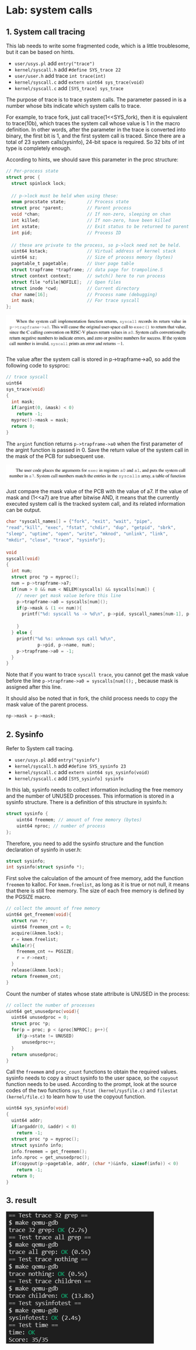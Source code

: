 # Lab: system calls

## 1. System call tracing

This lab needs to write some fragmented code, which is a little troublesome, but it can be based on hints.

- `user/usys.pl` add `entry("trace")`
- `kernel/syscall.h` add `#define SYS_trace 22`
- `user/user.h` add trace `int trace(int)`
- `kernel/syscall.c` add `extern uint64 sys_trace(void)`
- `kernel/syscall.c` add `[SYS_trace] sys_trace`

The purpose of trace is to trace system calls. The parameter passed in is a number whose bits indicate which system calls to trace.

For example, to trace fork, just call trace(1<<SYS_fork), then it is equivalent to trace(10b), which traces the system call whose value is 1 in the macro definition. In other words, after the parameter in the trace is converted into binary, the first bit is 1, and the first system call is traced. Since there are a total of 23 system calls(sysinfo), 24-bit space is required. So 32 bits of int type is completely enough.

According to hints, we should save this parameter in the proc structure:

```c
// Per-process state
struct proc {
  struct spinlock lock;

  // p->lock must be held when using these:
  enum procstate state;        // Process state
  struct proc *parent;         // Parent process
  void *chan;                  // If non-zero, sleeping on chan
  int killed;                  // If non-zero, have been killed
  int xstate;                  // Exit status to be returned to parent's wait
  int pid;                     // Process ID

  // these are private to the process, so p->lock need not be held.
  uint64 kstack;               // Virtual address of kernel stack
  uint64 sz;                   // Size of process memory (bytes)
  pagetable_t pagetable;       // User page table
  struct trapframe *trapframe; // data page for trampoline.S
  struct context context;      // swtch() here to run process
  struct file *ofile[NOFILE];  // Open files
  struct inode *cwd;           // Current directory
  char name[16];               // Process name (debugging)
  int mask;                    // For trace syscall
};
```

![image-20220120201119306](./README.assets/image-20220120201119306.png)

The value after the system call is stored in p->trapframe->a0, so add the following code to sysproc:

```c
// trace syscall
uint64
sys_trace(void)
{
  int mask;
  if(argint(0, &mask) < 0)
    return -1;
  myproc()->mask = mask;
  return 0;
}
```

The `argint` function returns `p->trapframe->a0` when the first parameter of the argint function is passed in 0. Save the return value of the system call in the mask of the PCB for subsequent use.

![image-20220120201055385](./README.assets/image-20220120201055385.png)

Just compare the mask value of the PCB with the value of a7. If the value of mask and (1<<a7) are true after bitwise AND, it means that the currently executed system call is the tracked system call, and its related information can be output.

```c
char *syscall_names[] = {"fork", "exit", "wait", "pipe",
"read","kill", "exec", "fstat", "chdir", "dup", "getpid", "sbrk",
"sleep", "uptime", "open", "write", "mknod", "unlink", "link",
"mkdir", "close", "trace", "sysinfo"};

void
syscall(void)
{
  int num;
  struct proc *p = myproc();
  num = p->trapframe->a7;
  if(num > 0 && num < NELEM(syscalls) && syscalls[num]) {
    // never get mask value before this line
    p->trapframe->a0 = syscalls[num]();
    if(p->mask & (1 << num)){
      printf("%d: syscall %s -> %d\n", p->pid, syscall_names[num-1], p->trapframe->a0);

    }
  } else {
    printf("%d %s: unknown sys call %d\n",
            p->pid, p->name, num);
    p->trapframe->a0 = -1;
  }
}

```

Note that if you want to trace `syscall trace`, you cannot get the mask value before the line `p->trapframe->a0 = syscalls[num]();` , because mask is assigned after this line.

It should also be noted that in fork, the child process needs to copy the mask value of the parent process.

```c
np->mask = p->mask;
```

## 2. Sysinfo

Refer to System call tracing.

- `user/usys.pl` add `entry("sysinfo")`
- `kernel/syscall.h` add `#define SYS_sysinfo 23`
- `kernel/syscall.c` add `extern uint64 sys_sysinfo(void)`
- `kernel/syscall.c` add `[SYS_sysinfo] sysinfo`

In this lab, sysinfo needs to collect information including the free memory and the number of UNUSED processes. This information is stored in a sysinfo structure. There is a definition of this structure in sysinfo.h:

```c
struct sysinfo {
	uint64 freemem; // amount of free memory (bytes)
	uint64 nproc; // number of process
};
```

Therefore, you need to add the sysinfo structure and the function declaration of sysinfo in user.h:

```c
struct sysinfo;
int sysinfo(struct sysinfo *);
```

First solve the calculation of the amount of free memory, add the function `freemem` to kalloc. For `kmem.freelist`, as long as it is true or not null, it means that there is still free memory. The size of each free memory is defined by the PGSIZE macro.

```c
// collect the amount of free memory
uint64 get_freemem(void){
  struct run *r;
  uint64 freemem_cnt = 0;
  acquire(&kmem.lock);
  r = kmem.freelist;
  while(r){
    freemem_cnt += PGSIZE;
    r = r->next;
  }
  release(&kmem.lock);
  return freemem_cnt;
}

```

Count the number of states whose state attribute is UNUSED in the process:

```c
// collect the number of processes
uint64 get_unusedproc(void){
  uint64 unusedproc = 0;
  struct proc *p;
  for(p = proc; p < &proc[NPROC]; p++){
    if(p->state != UNUSED)
      unusedproc++;
  }
  return unusedproc;
}
```

Call the `freemem` and `proc_count` functions to obtain the required values. sysinfo needs to copy a struct sysinfo to the user space, so the `copyout` function needs to be used. According to the prompt, look at the source codes of the two functions `sys_fstat (kernel/sysfile.c)` and `filestat (kernel/file.c)` to learn how to use the copyout function.

```c
uint64 sys_sysinfo(void)
{
  uint64 addr;
  if(argaddr(0, &addr) < 0)
    return -1;
  struct proc *p = myproc();
  struct sysinfo info;
  info.freemem = get_freemem();
  info.nproc = get_unusedproc();
  if(copyout(p->pagetable, addr, (char *)&info, sizeof(info)) < 0)
    return -1;
  return 0;
}

```

## 3. result

![image-20220120202147802](./README.assets/image-20220120202147802.png)